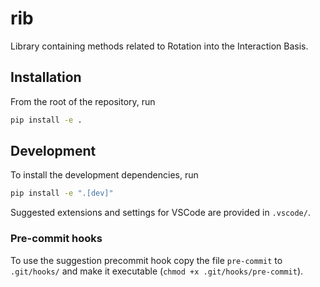 # rib

Library containing methods related to Rotation into the Interaction Basis.

## Installation

From the root of the repository, run

```bash
pip install -e .
```

## Development

To install the development dependencies, run

```bash
pip install -e ".[dev]"
```

Suggested extensions and settings for VSCode are provided in `.vscode/`.

### Pre-commit hooks

To use the suggestion precommit hook copy the file `pre-commit` to `.git/hooks/` and make it executable (`chmod +x .git/hooks/pre-commit`).
